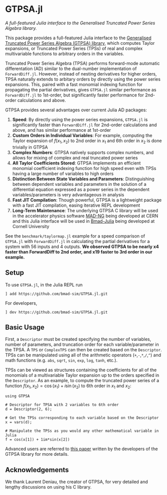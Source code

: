 # GTPSA.jl

*A full-featured Julia interface to the Generalised Truncated Power Series Algebra library.*

This package provides a full-featured Julia interface to the [Generalised Truncated Power Series Algebra (GTPSA) library](https://mad.web.cern.ch/mad/releases/madng/html/mad_mod_diffalg.html), which computes Taylor expansions, or Truncated Power Series (TPSs) of real and complex multivariable functions to arbitrary orders in the variables. 

Truncated Power Series Algebra (TPSA) performs forward-mode automatic differentation (AD) similar to the dual-number implementation of `ForwardDiff.jl`. However, instead of nesting derivatives for higher orders, TPSA naturally extends to arbitary orders by directly using the power series expansions. This, paired with a fast monomial indexing function for propagating the partial derivatives, gives `GTPSA.jl` similar performance as `ForwardDiff.jl` to 1st-order, but significantly faster performance for 2nd-order calculations and above.

GTPSA provides several advantages over current Julia AD packages:

1. **Speed**: By directly using the power series expansions, `GTPSA.jl` is significantly faster than `ForwardDiff.jl` for 2nd-order calculations and above, and has similar performance at 1st-order
2. **Custom Orders in Individual Variables**: For example, computing the Taylor expansion of $f(x_1,x_2)$ to 2nd order in $x_1$ and 6th order in $x_2$ is done trivially in GTPSA
3. **Complex Numbers**: GTPSA natively supports complex numbers, and allows for mixing of complex and real truncated power series
4. **All Taylor Coefficients Stored**: GTPSA implements an efficient monomial coefficient indexing function for high speed even with TPSs having a large number of variables to high orders
5. **Distinction Between State Variables and Parameters**: Distinguishing between dependent variables and parameters in the solution of a differential equation expressed as a power series in the dependent variables/parameters is very advantageous in analysis
6. **Fast JIT Compilation**: Though powerful, GTPSA is a lightweight package with a fast JIT compilation, easing iterative REPL development 
7. **Long-Term Maintenance**: The underlying GTPSA C library will be used in the accelerator physics software [MAD-NG](https://github.com/MethodicalAcceleratorDesign/MAD-NG) being developed at CERN and this Julia interface will be used in [Bmad-Julia](https://github.com/bmad-sim) being developed at Cornell University

See the `benchmark/taylormap.jl` example for a speed comparison of `GTPSA.jl` with `ForwardDiff.jl` in calculating the partial derivatives for a system with 56 inputs and 4 outputs. **We observed GTPSA to be nearly x4 faster than ForwardDiff to 2nd order, and x19 faster to 3rd order in our example.**

## Setup
To use `GTPSA.jl`, in the Julia REPL run

```
] add https://github.com/bmad-sim/GTPSA.jl.git
```

For developers,

```
] dev https://github.com/bmad-sim/GTPSA.jl.git
```

## Basic Usage
First, a `Descriptor` must be created specifying the number of variables, number of parameters, and truncation order for each variable/parameter in the TPSA. A `TPS` or `ComplexTPS` can then be created based on the `Descriptor`. TPSs can be manipulated using all of the arithmetic operators (`+`,`-`,`*`,`/`,`^`) and math functions (e.g. `abs`, `sqrt`, `sin`, `exp`, `log`, `tanh`, etc.).

TPSs can be viewed as structures containing the coefficients for all of the monomials of a multivariable Taylor expansion up to the orders specified in the `Descriptor`. As an example, to compute the truncated power series of a function $f(x_1, x_2) = \cos{(x_1)}+i\sin{(x_2)}$ to 6th order in $x_1$ and $x_2$:
```@example
using GTPSA

# Descriptor for TPSA with 2 variables to 6th order
d = Descriptor(2, 6);

# Get the TPSs corresponding to each variable based on the Descriptor
x = vars(d);

# Manipulate the TPSs as you would any other mathematical variable in Julia
f = cos(x[1]) + 1im*sin(x[2])
```

Advanced users are referred to [this paper](https://inspirehep.net/files/286f2ab60e1e7c372cec485337ab5eb6) written by the developers of the GTPSA library for more details.

## Acknowledgements
We thank Laurent Deniau, the creator of GTPSA, for very detailed and lengthy discussions on using his C library. 
